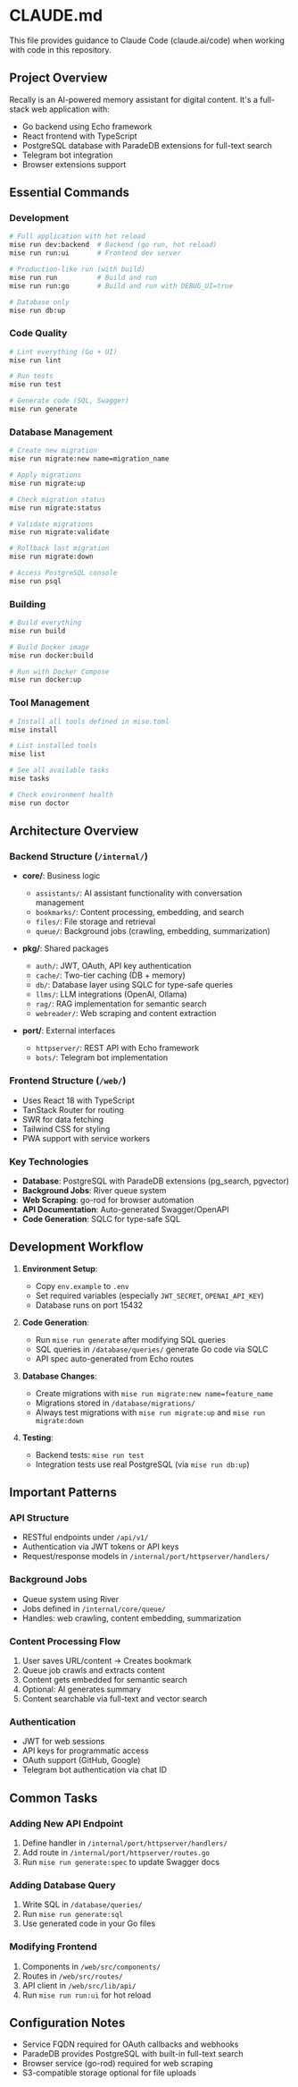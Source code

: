 # CLAUDE.md

This file provides guidance to Claude Code (claude.ai/code) when working with code in this repository.

## Project Overview

Recally is an AI-powered memory assistant for digital content. It's a full-stack web application with:
- Go backend using Echo framework
- React frontend with TypeScript
- PostgreSQL database with ParadeDB extensions for full-text search
- Telegram bot integration
- Browser extensions support

## Essential Commands

### Development
```bash
# Full application with hot reload
mise run dev:backend  # Backend (go run, hot reload)
mise run run:ui       # Frontend dev server

# Production-like run (with build)
mise run run          # Build and run
mise run run:go       # Build and run with DEBUG_UI=true

# Database only
mise run db:up
```

### Code Quality
```bash
# Lint everything (Go + UI)
mise run lint

# Run tests
mise run test

# Generate code (SQL, Swagger)
mise run generate
```

### Database Management
```bash
# Create new migration
mise run migrate:new name=migration_name

# Apply migrations
mise run migrate:up

# Check migration status
mise run migrate:status

# Validate migrations
mise run migrate:validate

# Rollback last migration
mise run migrate:down

# Access PostgreSQL console
mise run psql
```

### Building
```bash
# Build everything
mise run build

# Build Docker image
mise run docker:build

# Run with Docker Compose
mise run docker:up
```

### Tool Management
```bash
# Install all tools defined in mise.toml
mise install

# List installed tools
mise list

# See all available tasks
mise tasks

# Check environment health
mise run doctor
```

## Architecture Overview

### Backend Structure (`/internal/`)
- **core/**: Business logic
  - `assistants/`: AI assistant functionality with conversation management
  - `bookmarks/`: Content processing, embedding, and search
  - `files/`: File storage and retrieval
  - `queue/`: Background jobs (crawling, embedding, summarization)

- **pkg/**: Shared packages
  - `auth/`: JWT, OAuth, API key authentication
  - `cache/`: Two-tier caching (DB + memory)
  - `db/`: Database layer using SQLC for type-safe queries
  - `llms/`: LLM integrations (OpenAI, Ollama)
  - `rag/`: RAG implementation for semantic search
  - `webreader/`: Web scraping and content extraction

- **port/**: External interfaces
  - `httpserver/`: REST API with Echo framework
  - `bots/`: Telegram bot implementation

### Frontend Structure (`/web/`)
- Uses React 18 with TypeScript
- TanStack Router for routing
- SWR for data fetching
- Tailwind CSS for styling
- PWA support with service workers

### Key Technologies
- **Database**: PostgreSQL with ParadeDB extensions (pg_search, pgvector)
- **Background Jobs**: River queue system
- **Web Scraping**: go-rod for browser automation
- **API Documentation**: Auto-generated Swagger/OpenAPI
- **Code Generation**: SQLC for type-safe SQL

## Development Workflow

1. **Environment Setup**:
   - Copy `env.example` to `.env`
   - Set required variables (especially `JWT_SECRET`, `OPENAI_API_KEY`)
   - Database runs on port 15432

2. **Code Generation**:
   - Run `mise run generate` after modifying SQL queries
   - SQL queries in `/database/queries/` generate Go code via SQLC
   - API spec auto-generated from Echo routes

3. **Database Changes**:
   - Create migrations with `mise run migrate:new name=feature_name`
   - Migrations stored in `/database/migrations/`
   - Always test migrations with `mise run migrate:up` and `mise run migrate:down`

4. **Testing**:
   - Backend tests: `mise run test`
   - Integration tests use real PostgreSQL (via `mise run db:up`)

## Important Patterns

### API Structure
- RESTful endpoints under `/api/v1/`
- Authentication via JWT tokens or API keys
- Request/response models in `/internal/port/httpserver/handlers/`

### Background Jobs
- Queue system using River
- Jobs defined in `/internal/core/queue/`
- Handles: web crawling, content embedding, summarization

### Content Processing Flow
1. User saves URL/content → Creates bookmark
2. Queue job crawls and extracts content
3. Content gets embedded for semantic search
4. Optional: AI generates summary
5. Content searchable via full-text and vector search

### Authentication
- JWT for web sessions
- API keys for programmatic access
- OAuth support (GitHub, Google)
- Telegram bot authentication via chat ID

## Common Tasks

### Adding New API Endpoint
1. Define handler in `/internal/port/httpserver/handlers/`
2. Add route in `/internal/port/httpserver/routes.go`
3. Run `mise run generate:spec` to update Swagger docs

### Adding Database Query
1. Write SQL in `/database/queries/`
2. Run `mise run generate:sql`
3. Use generated code in your Go files

### Modifying Frontend
1. Components in `/web/src/components/`
2. Routes in `/web/src/routes/`
3. API client in `/web/src/lib/api/`
4. Run `mise run run:ui` for hot reload

## Configuration Notes
- Service FQDN required for OAuth callbacks and webhooks
- ParadeDB provides PostgreSQL with built-in full-text search
- Browser service (go-rod) required for web scraping
- S3-compatible storage optional for file uploads
